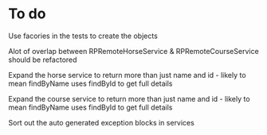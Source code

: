 # To do
Use facories in the tests to create the objects

Alot of overlap between RPRemoteHorseService & RPRemoteCourseService should be refactored

Expand the horse service to return more than just name and id - likely to mean findByName uses findById to get full details

Expand the course service to return more than just name and id - likely to mean findByName uses findById to get full details

Sort out the auto generated exception blocks in services

